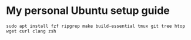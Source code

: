 # My personal Ubuntu setup guide

```sudo apt install fzf ripgrep make build-essential tmux git tree htop wget curl clang zsh```
